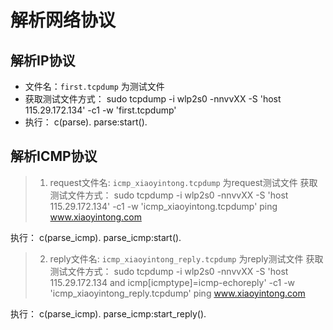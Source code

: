 解析网络协议
==============

解析IP协议
--------------------------
* 文件名：`first.tcpdump`  为测试文件
* 获取测试文件方式：
	sudo tcpdump -i wlp2s0 -nnvvXX -S 'host 115.29.172.134' -c1 -w 'first.tcpdump'
* 执行：
	c(parse).
	parse:start().

解析ICMP协议
-----------
> 1. request文件名: `icmp_xiaoyintong.tcpdump` 为request测试文件
  获取测试文件方式：
    sudo tcpdump -i wlp2s0 -nnvvXX -S 'host 115.29.172.134' -c1 -w 'icmp_xiaoyintong.tcpdump'
    ping www.xiaoyintong.com

  执行：
    c(parse_icmp).
    parse_icmp:start().
> 2. reply文件名: `icmp_xiaoyintong_reply.tcpdump` 为reply测试文件
  获取测试文件方式：
    sudo tcpdump -i wlp2s0 -nnvvXX -S 'host 115.29.172.134 and icmp[icmptype]=icmp-echoreply' -c1 -w 'icmp_xiaoyintong_reply.tcpdump'
    ping www.xiaoyintong.com

  执行：
    c(parse_icmp).
    parse_icmp:start_reply().
